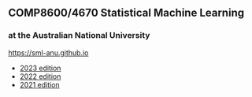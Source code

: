 ## COMP8600/4670 Statistical Machine Learning 

### at the Australian National University

https://sml-anu.github.io

* [2023 edition](https://sites.google.com/view/comp-4670-8600/home)
* [2022 edition](https://cm.cecs.anu.edu.au/sml2022/)
* [2021 edition](https://machlearn.gitlab.io/sml2021/)
